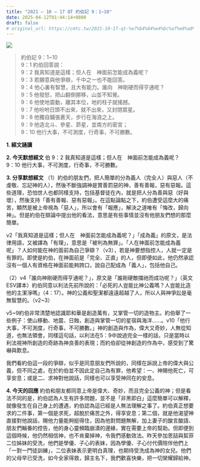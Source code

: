 ```yaml
---
title: "2021 – 10 – 17 QT 約伯記 9：1~10"
date: 2025-04-12T01:44:14+0800
draft: false
# original_url: https://cmtc.tw/2021-10-17-qt-%e7%b4%84%e4%bc%af%e8%a8%98-9%ef%bc%9a110
---
```


![](/images/qt.jpg)
> 約伯記 9：1\~10  
> 9：1 約伯回答說：  
> 9：2 我真知道是這樣；但人在　神面前怎能成為義呢？  
> 9：3 若願意與他爭辯，千中之一也不能回答。  
> 9：4 他心裏有智慧，且大有能力。誰向　神剛硬而得亨通呢？  
> 9：5 他發怒，把山翻倒挪移，山並不知覺。  
> 9：6 他使地震動，離其本位，地的柱子就搖撼。  
> 9：7 他吩咐日頭不出來，就不出來，又封閉眾星。  
> 9：8 他獨自鋪張蒼天，步行在海浪之上。  
> 9：9 他造北斗、參星、昴星，並南方的密宮；  
> 9：10 他行大事，不可測度，行奇事，不可勝數。

**1. 經文誦讀**

**2.  今天默想經文**
伯 9：2 我真知道是這樣；但人在　神面前怎能成為義呢？  
9：10 他行大事，不可測度，行奇事，不可勝數。

**3. 分享默想經文**
（1）約伯的朋友們，把人簡單的分為義人（完全人）與惡人（不虔敬、忘記神的人），然後不斷強調神是賞善罰惡的神，善有善報，惡有惡報。這些道理，恐怕世人也都同樣支持，包括基督徒在內，就是把人分為善與惡（好與壞），然後支持「善有善報、惡有惡報」。在這點論點之下，約伯遭受這麼大的痛苦，顯然是被上帝視為「惡人」，所以會有「報應」，解決之道唯有「悔改，歸向神」。但是約伯在辯論中提出他的看法，意思是有些事情並沒有他朋友們想的那麼簡單。

v2「我真知道是這樣；但人在　神面前怎能成為義呢？」「成為義」的原文，是法律用語，又被譯為「有理」，意思是「被判為無罪」。「人在神面前怎能成為義呢」？人如何能在神的面前為自己爭辯？（v3），若是神要想指控人，人就一定是有罪的。即使是約伯，在神面前是「完全、正直」的人，但即便如此，他仍然承認沒有一個人有資格在神面前能夠誇口，說自己配成為「義人」，包括他自己。

（2）v4「誰向神剛硬而得亨通呢？」，原文是「誰剛硬敵擋祂而成功呢？」（英文ESV譯本）約伯同意以利法先前所說的：「必死的人豈能比神公義嗎？人豈能比造他的主潔淨嗎」（4：17）。神的公義和聖潔都遠遠超越了人，所以人與神爭訟是毫無智慧的。（v2\~3）

v5\~9約伯非常清楚地認識耶和華是創造萬有，又掌管一切的造物主。約伯舉了一些例子：使山移動、地震、日蝕，創造與掌管一切的星宿與海洋……。v10「他行大事，不可測度，行奇事，不可勝數。」神的創造與作為，偉大又奇妙，人無從知道，也無法領會。同樣這句話，以利法在5：9中說過完全一樣的話，只是當時以利法視神所創造的奇跡為神良善的表現；而約伯卻從神創造的作為中，感受到了驚嚇與歎息。

我們看約伯這一段的爭辯，似乎是同意朋友們所說的，同樣在訴說上帝的偉大與公義，但不同之處，在於約伯並不因此定自己為有罪，他希望：一、神賜他死亡，可享安息；或是二、求神對他說話，同樣也可以享受神同在的安息。

**4. 今天的回應**
約伯和朋友都同意上帝是偉大、奇妙，而且完全公義的神；但是看法不同的是，約伯認為人生有許多問題，並不是「非黑即白」這麼簡單可以解釋，就像發生在自己身上的遭遇，約伯認為這已經是人無法理解之事了。約伯真正想要求的二件事，第一個是求死，超脫於痛苦之外，得享安息；第二個，就是他渴望神直接對他說話，賜他力量能夠挺得住，因為他對問題無解，加上妻子的酸言酸語、朋友們輪番的控告，他的身心靈頻臨崩潰的邊緣，實在需要上帝的幫助。但即便到這個時候，他仍然相信神，也不肯棄掉神，令我們感動效法。昨天參加恩喆與絜菲二位姊妹的受洗，他們是學優、子心的表妹，因為學優、子心付代價陪伴他們上「一對一門徒訓練」，二位表妹表示更明白真理，也期待受洗成為神的女兒。他們的父母早已受洗，如今全家得救，歸主名下，我們歡喜快樂，把一切榮耀歸給神。
